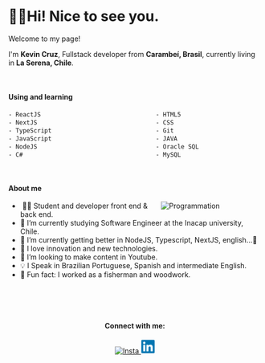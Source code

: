 <h1>🐱‍💻Hi! Nice to see you. </h1>
Welcome to my page!

</br>

I'm <strong>Kevin Cruz</strong>, Fullstack developer from <strong>Carambeí, Brasil</strong>, currently living in <strong>La Serena, Chile</strong>.

<br/>

<h4> Using and learning </h4>

<div>
  
    - ReactJS                                - HTML5
    - NextJS                                 - CSS
    - TypeScript                             - Git
    - JavaScript                             - JAVA
    - NodeJS                                 - Oracle SQL
    - C#                                     - MySQL
  
</div>

<br/>

<h4> About me </h4>
<img align="right" src="https://i.giphy.com/media/LmNwrBhejkK9EFP504/200w.webp" alt="Programmation" width="200" />

- ‍ 🐱‍👤 Student and developer front end & back end.
-  🌱 I’m currently studying Software Engineer at the Inacap university, Chile.
-  💬 I’m currently getting better in NodeJS, Typescript, NextJS, english...🤣
-  🚀 I love innovation and new technologies.
-  🤔 I’m looking to make content in Youtube.
-  💡 I Speak in Brazilian Portuguese, Spanish and intermediate English.
-  👻 Fun fact: I worked as a fisherman and woodwork.

<br />
<br />
<br />

<h4 align="center"> Connect with me: </h4>
<p  align="center" > 
  <a href="https://www.instagram.com/kevin.pizarro.cruz/" target="blank_">
    <img src="https://upload.wikimedia.org/wikipedia/commons/thumb/e/e7/Instagram_logo_2016.svg/1024px-Instagram_logo_2016.svg.png" alt="Insta" height="28px" width="28px" />
  </a>
  <a href="https://www.linkedin.com/in/kevin-marlon-pizarro-cruz-22b369208/" target="blank_">
    <img src="https://raw.githubusercontent.com/devicons/devicon/master/icons/linkedin/linkedin-original.svg" alt="Linkedin" height="28px" width="28px" />
  </a>
</p>
